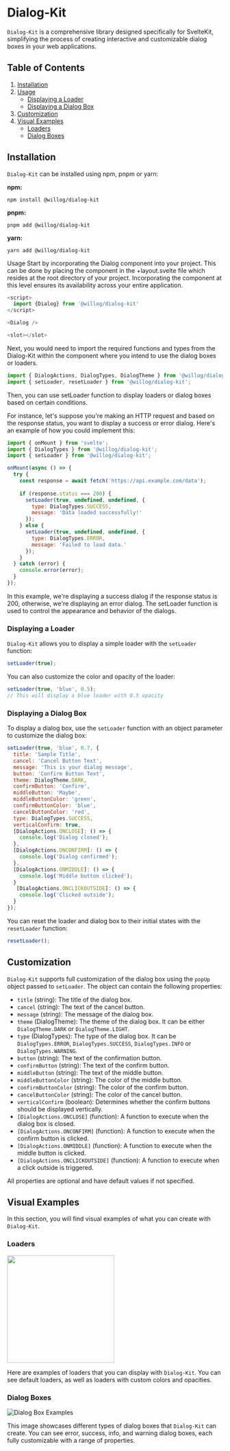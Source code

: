# Dialog-Kit

`Dialog-Kit` is a comprehensive library designed specifically for SvelteKit, simplifying the process of creating interactive and customizable dialog boxes in your web applications.

## Table of Contents

1. [Installation](#installation)
2. [Usage](#usage)
    - [Displaying a Loader](#displaying-a-loader)
    - [Displaying a Dialog Box](#displaying-a-dialog-box)
3. [Customization](#customization)
4. [Visual Examples](#visual-examples)
    - [Loaders](#loaders)
    - [Dialog Boxes](#dialog-boxes)

## Installation

`Dialog-Kit` can be installed using npm, pnpm or yarn:

**npm:**

```
npm install @willog/dialog-kit
```

**pnpm:**

```
pnpm add @willog/dialog-kit
```

**yarn:**

```
yarn add @willog/dialog-kit
```

Usage
Start by incorporating the Dialog component into your project. This can be done by placing the component in the +layout.svelte file which resides at the root directory of your project. Incorporating the component at this level ensures its availability across your entire application.

```javascript
<script>
  import {Dialog} from '@willog/dialog-kit'
</script>

<Dialog />

<slot></slot>
```

Next, you would need to import the required functions and types from the Dialog-Kit within the component where you intend to use the dialog boxes or loaders.

```javascript
import { DialogActions, DialogTypes, DialogTheme } from '@willog/dialog-kit';
import { setLoader, resetLoader } from '@willog/dialog-kit';
```
Then, you can use setLoader function to display loaders or dialog boxes based on certain conditions.

For instance, let's suppose you're making an HTTP request and based on the response status, you want to display a success or error dialog. Here's an example of how you could implement this:

```javascript
import { onMount } from 'svelte';
import { DialogTypes } from '@willog/dialog-kit';
import { setLoader } from '@willog/dialog-kit';

onMount(async () => {
  try {
    const response = await fetch('https://api.example.com/data');
    
    if (response.status === 200) {
      setLoader(true, undefined, undefined, {
        type: DialogTypes.SUCCESS,
        message: 'Data loaded successfully!'
      });
    } else {
      setLoader(true, undefined, undefined, {
        type: DialogTypes.ERROR,
        message: 'Failed to load data.'
      });
    }
  } catch (error) {
    console.error(error);
  }
});
```

In this example, we're displaying a success dialog if the response status is 200, otherwise, we're displaying an error dialog. The setLoader function is used to control the appearance and behavior of the dialogs.

### Displaying a Loader

`Dialog-Kit` allows you to display a simple loader with the `setLoader` function:

```javascript
setLoader(true);
```

You can also customize the color and opacity of the loader:

```javascript
setLoader(true, 'blue', 0.5); 
// This will display a blue loader with 0.5 opacity
```

### Displaying a Dialog Box

To display a dialog box, use the `setLoader` function with an object parameter to customize the dialog box:

```javascript
setLoader(true, 'blue', 0.7, {
  title: 'Sample Title',
  cancel: 'Cancel Button Text',
  message: 'This is your dialog message',
  button: 'Confirm Button Text',
  theme: DialogTheme.DARK,
  confirmButton: 'Confirm',
  middleButton: 'Maybe',
  middleButtonColor: 'green',
  confirmButtonColor: 'blue',
  cancelButtonColor: 'red',
  type: DialogTypes.SUCCESS,
  verticalConfirm: true,
  [DialogActions.ONCLOSE]: () => {
    console.log('Dialog closed');
  },
  [DialogActions.ONCONFIRM]: () => {
    console.log('Dialog confirmed');
  },
  [DialogActions.ONMIDDLE]: () => {
    console.log('Middle button clicked');
  }
   [DialogActions.ONCLICKOUTSIDE]: () => {
    console.log('Clicked outside');
  }
});

```

You can reset the loader and dialog box to their initial states with the `resetLoader` function:

```javascript
resetLoader();
```

## Customization

`Dialog-Kit` supports full customization of the dialog box using the `popUp` object passed to `setLoader`. The object can contain the following properties:

- `title` (string): The title of the dialog box.
- `cancel` (string): The text of the cancel button.
- `message` (string): The message of the dialog box.
- `theme` (DialogTheme): The theme of the dialog box. It can be either `DialogTheme.DARK` or `DialogTheme.LIGHT`.
- `type` (DialogTypes): The type of the dialog box. It can be `DialogTypes.ERROR`, `DialogTypes.SUCCESS`, `DialogTypes.INFO` or `DialogTypes.WARNING`.
- `button` (string): The text of the confirmation button.
- `confirmButton` (string): The text of the confirm button.
- `middleButton` (string): The text of the middle button.
- `middleButtonColor` (string): The color of the middle button.
- `confirmButtonColor` (string): The color of the confirm button.
- `cancelButtonColor` (string): The color of the cancel button.
- `verticalConfirm` (boolean): Determines whether the confirm buttons should be displayed vertically.
- `[DialogActions.ONCLOSE]` (function): A function to execute when the dialog box is closed.
- `[DialogActions.ONCONFIRM]` (function): A function to execute when the confirm button is clicked.
- `[DialogActions.ONMIDDLE]` (function): A function to execute when the middle button is clicked.
- `[DialogActions.ONCLICKOUTSIDE]` (function): A function to execute when a click outside is triggered.

All properties are optional and have default values if not specified.

## Visual Examples

In this section, you will find visual examples of what you can create with `Dialog-Kit`.

### Loaders


<img src="https://github.com/LoganWillaumez/dialog-kit/assets/60406970/b7d6720a-af94-4404-b292-11318fa48ed7" width="250" height="250">

Here are examples of loaders that you can display with `Dialog-Kit`. You can see default loaders, as well as loaders with custom colors and opacities.

### Dialog Boxes

![Dialog Box Examples](https://github.com/LoganWillaumez/dialog-kit/assets/60406970/567d3087-df96-4df2-9816-72cc2c73712e)


This image showcases different types of dialog boxes that `Dialog-Kit` can create. You can see error, success, info, and warning dialog boxes, each fully customizable with a range of properties.